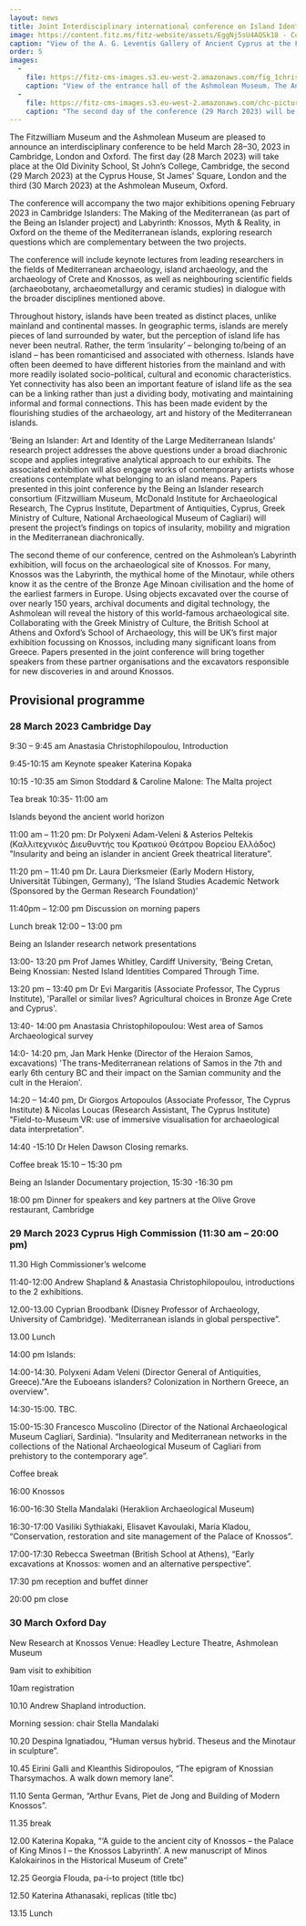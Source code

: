 ```yaml
---
layout: news
title: Joint Interdisciplinary international conference on Island Identities 28-30 March 2023
image: https://content.fitz.ms/fitz-website/assets/EggNj5sU4AQSk18 - Copy (1).jpg?key=exhibition
caption: "View of the A. G. Leventis Gallery of Ancient Cyprus at the Fitzwilliam Museum. Copyright Fitzwilliam Museum 2021."
order: 5
images:
  -
    file: https://fitz-cms-images.s3.eu-west-2.amazonaws.com/fig_1christophilopoulou_burn-1-.jpg
    caption: "View of the entrance hall of the Ashmolean Museum. The Antiquities Department of the Ashmolean Museum is a partner of the a joint conference, happening March 28-30, 2023. Copyright Ashmolean Museum 2020."
  -
    file: https://fitz-cms-images.s3.eu-west-2.amazonaws.com/chc-picture.jpg
    caption: "The second day of the conference (29 March 2023) will be hosted at the Cyprus House, St James' Square, London, SW1Y 4LB."
---
```


The Fitzwilliam Museum and the Ashmolean Museum are pleased to announce an interdisciplinary conference to be held March 28–30, 2023 in Cambridge, London and Oxford. The first day (28 March 2023) will take place at the Old Divinity School,  St John’s  College, Cambridge,  the second (29 March 2023) at the Cyprus House, St James' Square, London and the third (30 March 2023) at the Ashmolean Museum, Oxford.

The conference will accompany the two major exhibitions opening February 2023 in Cambridge Islanders: The Making of the Mediterranean (as part of the Being an Islander project) and Labyrinth: Knossos, Myth & Reality, in Oxford on the theme of the Mediterranean islands, exploring research questions which are complementary between the two projects.

The conference will include keynote lectures from leading researchers in the fields of Mediterranean archaeology, island archaeology, and the archaeology of Crete and Knossos, as well as neighbouring scientific fields (archaeobotany, archaeometallurgy and ceramic studies) in dialogue with the broader disciplines mentioned above.

Throughout history, islands have been treated as distinct places, unlike mainland and continental masses. In geographic terms, islands are merely pieces of land surrounded by water, but the perception of island life has never been neutral. Rather, the term ‘insularity’ – belonging to/being of an island – has been romanticised and associated with otherness. Islands have often been deemed to have different histories from the mainland and with more readily isolated socio-political, cultural and economic characteristics. Yet connectivity has also been an important feature of island life as the sea can be a linking rather than just a dividing body, motivating and maintaining informal and formal connections. This has been made evident by the flourishing studies of the archaeology, art and history of the Mediterranean islands.

‘Being an Islander: Art and Identity of the Large Mediterranean Islands’ research project addresses the above questions under a broad diachronic scope and applies integrative analytical approach to our exhibits. The associated exhibition will also engage works of contemporary artists whose creations contemplate what belonging to an island means. Papers presented in this joint conference by the Being an Islander research consortium (Fitzwilliam Museum, McDonald Institute for Archaeological Research, The Cyprus Institute, Department of Antiquities, Cyprus, Greek Ministry of Culture, National Archaeological Museum of Cagliari) will present the project’s findings on topics of insularity, mobility and migration in the Mediterranean diachronically.

The second theme of our conference, centred on the Ashmolean’s Labyrinth exhibition, will focus on the archaeological site of Knossos. For many, Knossos was the Labyrinth, the mythical home of the Minotaur, while others know it as the centre of the Bronze Age Minoan civilisation and the home of the earliest farmers in Europe. Using objects excavated over the course of over nearly 150 years, archival documents and digital technology, the Ashmolean will reveal the history of this world-famous archaeological site. Collaborating with the Greek Ministry of Culture, the British School at Athens and Oxford’s School of Archaeology, this will be UK’s first major exhibition focussing on Knossos, including many significant loans from Greece. Papers presented in the joint conference will bring together speakers from these partner organisations and the excavators responsible for new discoveries in and around Knossos.

## Provisional programme

### 28 March 2023 Cambridge Day

9:30 – 9:45 am Anastasia Christophilopoulou, Introduction

9:45-10:15 am Keynote speaker Katerina Kopaka

10:15 -10:35 am Simon Stoddard & Caroline Malone: The Malta project

Tea break 10:35- 11:00 am

Islands beyond the ancient world horizon

11:00 am – 11:20 pm: Dr Polyxeni Adam-Veleni & Asterios Peltekis (Καλλιτεχνικός Διευθυντής του Κρατικού Θεάτρου Βορείου Ελλάδος) "Insularity and being an islander in ancient Greek theatrical literature”.

11:20 pm – 11:40 pm Dr. Laura Dierksmeier (Early Modern History, Universität Tübingen, Germany), ‘The Island Studies Academic Network (Sponsored by the German Research Foundation)’

11:40pm – 12:00 pm Discussion on morning papers

Lunch break 12:00 – 13:00 pm


Being an Islander research network presentations

13:00- 13:20 pm Prof James Whitley, Cardiff University, ‘Being Cretan, Being Knossian: Nested Island Identities Compared Through Time.

13:20 pm – 13:40 pm Dr Evi Margaritis (Associate Professor, The Cyprus Institute), 'Parallel or similar lives? Agricultural choices in Bronze Age Crete and Cyprus'.

13:40- 14:00 pm Anastasia Christophilopoulou: West area of Samos Archaeological survey

14:0- 14:20 pm, Jan Mark Henke (Director of the Heraion Samos, excavations) 'The trans-Mediterranean relations of Samos in the 7th and early 6th century BC and their impact on the Samian community and the cult in the Heraion'.

14:20 – 14:40 pm, Dr Giorgos Artopoulos (Associate Professor, The Cyprus Institute) & Nicolas Loucas (Research Assistant, The Cyprus Institute) "Field-to-Museum VR: use of immersive visualisation for archaeological data interpretation".

14:40 -15:10 Dr Helen Dawson Closing remarks.

Coffee break 15:10 – 15:30 pm

Being an Islander Documentary projection, 15:30 -16:30 pm

18:00 pm Dinner for speakers and key partners at the Olive Grove restaurant, Cambridge

### 29 March 2023 Cyprus High Commission (11:30 am – 20:00 pm)

11.30 High Commissioner’s welcome

11:40-12:00 Andrew Shapland & Anastasia Christophilopoulou, introductions to the 2 exhibitions.

12.00-13.00 Cyprian Broodbank (Disney Professor of Archaeology, University of Cambridge). 'Mediterranean islands in global perspective”.

13.00 Lunch

14:00 pm Islands:

14:00-14:30. Polyxeni Adam Veleni (Director General of Antiquities, Greece)."Are the Euboeans islanders? Colonization in Northern Greece, an overview".

14:30-15:00. TBC.

15:00-15:30 Francesco Muscolino (Director of the National Archaeological Museum Cagliari, Sardinia). “Insularity and Mediterranean networks in the collections of the National Archaeological Museum of Cagliari from prehistory to the contemporary age”.

Coffee break

16:00 Knossos

16:00-16:30 Stella Mandalaki (Heraklion Archaeological Museum)

16:30-17:00 Vasiliki Sythiakaki, Elisavet Kavoulaki, Maria Kladou, “Conservation, restoration and site management of the Palace of Knossos”.

17:00-17:30 Rebecca Sweetman (British School at Athens), “Early excavations at Knossos: women and an alternative perspective”.


17:30 pm reception and buffet dinner

20:00 pm close


### 30 March Oxford Day

New Research at Knossos
Venue: Headley Lecture Theatre, Ashmolean Museum

9am visit to exhibition


10am registration

10.10 Andrew Shapland introduction.

Morning session: chair Stella Mandalaki

10.20 Despina Ignatiadou, “Human versus hybrid. Theseus and the Minotaur in sculpture”.

10.45 Eirini Galli and Kleanthis Sidiropoulos, “The epigram of Knossian Tharsymachos. A walk down memory lane”.

11.10 Senta German, “Arthur Evans, Piet de Jong and Building of Modern Knossos”.

11.35 break

12.00 Katerina Kopaka, “‘A guide to the ancient city of Knossos – the Palace of King Minos I – the Knossos Labyrinth’. A new manuscript of
Minos Kalokairinos in the Historical Museum of Crete”

12.25 Georgia Flouda, pa-i-to project (title tbc)

12.50 Katerina Athanasaki, replicas (title tbc)

13.15 Lunch


